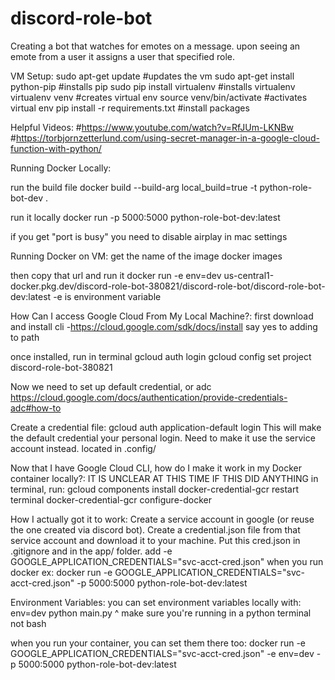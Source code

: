 # discord-role-bot
Creating a bot that watches for emotes on a message. upon seeing an emote from a user it assigns a user that specified role.


VM Setup:
sudo apt-get update #updates the vm
sudo apt-get install python-pip #installs pip
sudo pip install virtualenv #installs virtualenv
virtualenv venv #creates virtual env
source venv/bin/activate #activates virtual env
pip install -r requirements.txt #install packages


Helpful Videos:
#https://www.youtube.com/watch?v=RfJUm-LKNBw
#https://torbjornzetterlund.com/using-secret-manager-in-a-google-cloud-function-with-python/



Running Docker Locally:

run the build file
docker build --build-arg local_build=true -t python-role-bot-dev .

run it locally
docker run -p 5000:5000 python-role-bot-dev:latest

if you get "port is busy" you need to disable airplay in mac settings



Running Docker on VM: 
get the name of the image
docker images

then copy that url and run it
docker run -e env=dev us-central1-docker.pkg.dev/discord-role-bot-380821/discord-role-bot/discord-role-bot-dev:latest
-e is environment variable


How Can I access Google Cloud From My Local Machine?:
first download and install cli
-https://cloud.google.com/sdk/docs/install
say yes to adding to path

once installed, run in terminal
gcloud auth login
gcloud config set project discord-role-bot-380821

Now we need to set up default credential, or adc
https://cloud.google.com/docs/authentication/provide-credentials-adc#how-to

Create a credential file:
gcloud auth application-default login
This will make the default credential your personal login. Need to make it use the service account instead.
located in .config/


Now that I have Google Cloud CLI, how do I make it work in my Docker container locally?:
IT IS UNCLEAR AT THIS TIME IF THIS DID ANYTHING
in terminal, run:
gcloud components install docker-credential-gcr
restart terminal
docker-credential-gcr configure-docker

How I actually got it to work:
Create a service account in google (or reuse the one created via discord bot). Create a credential.json file from that service account and download it to your machine. Put this cred.json in .gitignore and in the app/ folder.
add -e GOOGLE_APPLICATION_CREDENTIALS="svc-acct-cred.json" when you run docker
ex: docker run -e GOOGLE_APPLICATION_CREDENTIALS="svc-acct-cred.json" -p 5000:5000 python-role-bot-dev:latest


Environment Variables:
you can set environment variables locally with:
env=dev python main.py
^ make sure you're running in a python terminal not bash

when you run your container, you can set them there too:
docker run -e GOOGLE_APPLICATION_CREDENTIALS="svc-acct-cred.json" -e env=dev -p 5000:5000 python-role-bot-dev:latest